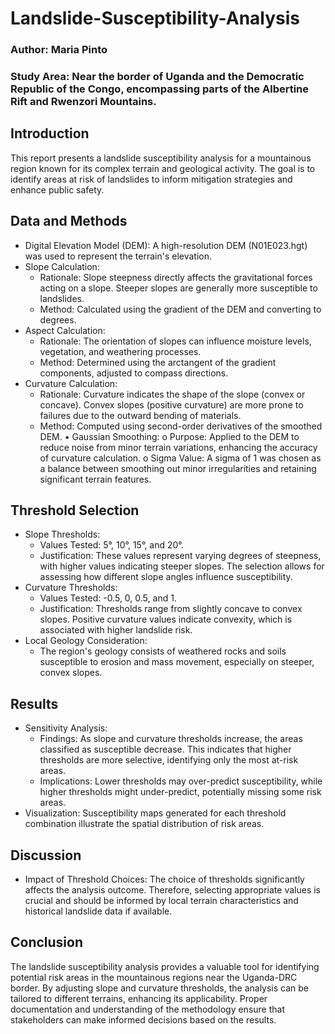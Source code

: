 # Landslide-Susceptibility-Analysis

### Author: Maria Pinto

### Study Area: Near the border of Uganda and the Democratic Republic of the Congo, encompassing parts of the Albertine Rift and Rwenzori Mountains.
 
## Introduction
This report presents a landslide susceptibility analysis for a mountainous region known for its complex terrain and geological activity. The goal is to identify areas at risk of landslides to inform mitigation strategies and enhance public safety.

## Data and Methods

* Digital Elevation Model (DEM): A high-resolution DEM (N01E023.hgt) was used to represent the terrain's elevation.
* Slope Calculation:
  	* Rationale: Slope steepness directly affects the gravitational forces acting on a slope. Steeper slopes are generally more susceptible to landslides.
   * Method: Calculated using the gradient of the DEM and converting to degrees.
*	Aspect Calculation:
 	* Rationale: The orientation of slopes can influence moisture levels, vegetation, and weathering processes.
 	* Method: Determined using the arctangent of the gradient components, adjusted to compass directions.
* Curvature Calculation:
  * Rationale: Curvature indicates the shape of the slope (convex or concave). Convex slopes (positive curvature) are more prone to failures due to the outward bending of materials.
  * Method: Computed using second-order derivatives of the smoothed DEM.
•	Gaussian Smoothing:
o	Purpose: Applied to the DEM to reduce noise from minor terrain variations, enhancing the accuracy of curvature calculation.
o	Sigma Value: A sigma of 1 was chosen as a balance between smoothing out minor irregularities and retaining significant terrain features.

## Threshold Selection

* Slope Thresholds:
   * Values Tested: 5°, 10°, 15°, and 20°.
   * Justification: These values represent varying degrees of steepness, with higher values indicating steeper slopes. The selection allows for assessing how different slope angles influence susceptibility.
*	Curvature Thresholds:
    * Values Tested: -0.5, 0, 0.5, and 1.
    * Justification: Thresholds range from slightly concave to convex slopes. Positive curvature values indicate convexity, which is associated with higher landslide risk.
* Local Geology Consideration:
   * The region's geology consists of weathered rocks and soils susceptible to erosion and mass movement, especially on steeper, convex slopes.

## Results
*	Sensitivity Analysis:
    * Findings: As slope and curvature thresholds increase, the areas classified as susceptible decrease. This indicates that higher thresholds are more selective, identifying only the most at-risk areas.
    * Implications: Lower thresholds may over-predict susceptibility, while higher thresholds might under-predict, potentially missing some risk areas.
*	Visualization:
 Susceptibility maps generated for each threshold combination illustrate the spatial distribution of risk areas.

## Discussion
* Impact of Threshold Choices:
 The choice of thresholds significantly affects the analysis outcome. Therefore, selecting appropriate values is crucial and should be informed by local terrain characteristics and historical landslide data if available.

## Conclusion
The landslide susceptibility analysis provides a valuable tool for identifying potential risk areas in the mountainous regions near the Uganda-DRC border. By adjusting slope and curvature thresholds, the analysis can be tailored to different terrains, enhancing its applicability. Proper documentation and understanding of the methodology ensure that stakeholders can make informed decisions based on the results.
 


